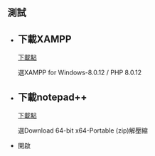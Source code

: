 ## 測試
 
 - 下載XAMPP
   - 
   [下載點](https://www.apachefriends.org/zh_tw/download.html)
   
   選XAMPP for Windows-8.0.12 / PHP 8.0.12
 
 - 下載notepad++
   - 
   [下載點](https://notepad-plus-plus.org/downloads/v8.1.9.1/)
   
   選Download 64-bit x64-Portable (zip)解壓縮
   
 - 開啟




